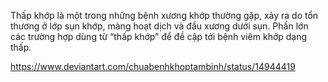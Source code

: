 Thấp khớp là một trong những bệnh xương khớp thường gặp, xảy ra do tổn thương ở lớp sụn khớp, màng hoạt dịch và đầu xương dưới sụn. Phần lớn các trường hợp dùng từ “thấp khớp” để đề cập tới bệnh viêm khớp dạng thấp.




https://www.deviantart.com/chuabenhkhoptambinh/status/14944419
